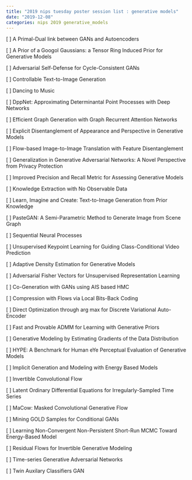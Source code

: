 ```yaml
---
title: "2019 nips tuesday poster session list : generative models"
date: "2019-12-08"
categories: nips 2019 generative_models
---
```


[ ] A Primal-Dual link between GANs and Autoencoders 

[ ] A Prior of a Googol Gaussians: a Tensor Ring Induced Prior for Generative Models

[ ] Adversarial Self-Defense for Cycle-Consistent GANs

[ ] Controllable Text-to-Image Generation

[ ] Dancing to Music

[ ] DppNet: Approximating Determinantal Point Processes with Deep Networks

[ ] Efficient Graph Generation with Graph Recurrent Attention Networks

[ ] Explicit Disentanglement of Appearance and Perspective in Generative Models

[ ] Flow-based Image-to-Image Translation with Feature Disentanglement

[ ] Generalization in Generative Adversarial Networks: A Novel Perspective from Privacy Protection

[ ] Improved Precision and Recall Metric for Assessing Generative Models 

[ ] Knowledge Extraction with No Observable Data 

[ ] Learn, Imagine and Create: Text-to-Image Generation from Prior Knowledge

[ ] PasteGAN: A Semi-Parametric Method to Generate Image from Scene Graph

[ ] Sequential Neural Processes 

[ ] Unsupervised Keypoint Learning for Guiding Class-Conditional Video Prediction

[ ]  Adaptive Density Estimation for Generative Models 

[ ]  Adversarial Fisher Vectors for Unsupervised Representation Learning

[ ] Co-Generation with GANs using AIS based HMC

[ ] Compression with Flows via Local Bits-Back Coding

[ ] Direct Optimization through arg max for Discrete Variational Auto-Encoder

[ ] Fast and Provable ADMM for Learning with Generative Priors 

[ ] Generative Modeling by Estimating Gradients of the Data Distribution

[ ] HYPE: A Benchmark for Human eYe Perceptual Evaluation of Generative Models

[ ] Implicit Generation and Modeling with Energy Based Models


[ ] Invertible Convolutional Flow 

[ ] Latent Ordinary Differential Equations for Irregularly-Sampled Time Series

[ ] MaCow: Masked Convolutional Generative Flow

[ ] Mining GOLD Samples for Conditional GANs 

[ ] Learning Non-Convergent Non-Persistent Short-Run MCMC Toward Energy-Based Model

[ ] Residual Flows for Invertible Generative Modeling

[ ] Time-series Generative Adversarial Networks

[ ] Twin Auxilary Classifiers GAN